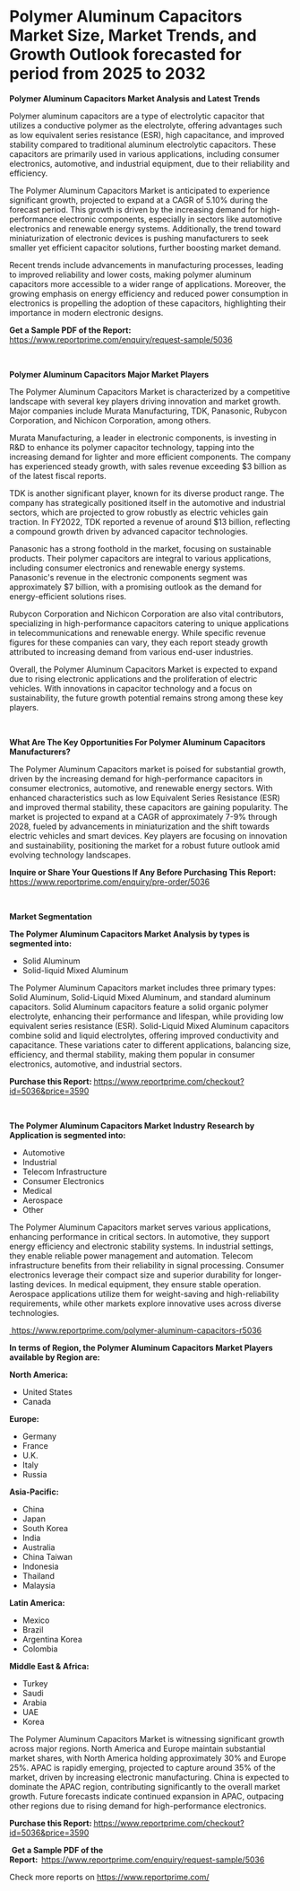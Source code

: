 <p><h1>Polymer Aluminum Capacitors Market Size, Market Trends, and Growth Outlook forecasted for period from 2025 to 2032</h1></p><p><strong>Polymer Aluminum Capacitors Market Analysis and Latest Trends</strong></p>
<p><p>Polymer aluminum capacitors are a type of electrolytic capacitor that utilizes a conductive polymer as the electrolyte, offering advantages such as low equivalent series resistance (ESR), high capacitance, and improved stability compared to traditional aluminum electrolytic capacitors. These capacitors are primarily used in various applications, including consumer electronics, automotive, and industrial equipment, due to their reliability and efficiency.</p><p>The Polymer Aluminum Capacitors Market is anticipated to experience significant growth, projected to expand at a CAGR of 5.10% during the forecast period. This growth is driven by the increasing demand for high-performance electronic components, especially in sectors like automotive electronics and renewable energy systems. Additionally, the trend toward miniaturization of electronic devices is pushing manufacturers to seek smaller yet efficient capacitor solutions, further boosting market demand.</p><p>Recent trends include advancements in manufacturing processes, leading to improved reliability and lower costs, making polymer aluminum capacitors more accessible to a wider range of applications. Moreover, the growing emphasis on energy efficiency and reduced power consumption in electronics is propelling the adoption of these capacitors, highlighting their importance in modern electronic designs.</p></p>
<p><strong>Get a Sample PDF of the Report:&nbsp;</strong> <a href="https://www.reportprime.com/enquiry/request-sample/5036?utm_campaign=3131&utm_medium=2&utm_source=Github&utm_content=ia&utm_term=19032025&utm_id=polymer-aluminum-capacitors">https://www.reportprime.com/enquiry/request-sample/5036</a></p>
<p>&nbsp;</p>
<p><strong>Polymer Aluminum Capacitors Major Market Players</strong></p>
<p><p>The Polymer Aluminum Capacitors Market is characterized by a competitive landscape with several key players driving innovation and market growth. Major companies include Murata Manufacturing, TDK, Panasonic, Rubycon Corporation, and Nichicon Corporation, among others.</p><p>Murata Manufacturing, a leader in electronic components, is investing in R&D to enhance its polymer capacitor technology, tapping into the increasing demand for lighter and more efficient components. The company has experienced steady growth, with sales revenue exceeding $3 billion as of the latest fiscal reports.</p><p>TDK is another significant player, known for its diverse product range. The company has strategically positioned itself in the automotive and industrial sectors, which are projected to grow robustly as electric vehicles gain traction. In FY2022, TDK reported a revenue of around $13 billion, reflecting a compound growth driven by advanced capacitor technologies.</p><p>Panasonic has a strong foothold in the market, focusing on sustainable products. Their polymer capacitors are integral to various applications, including consumer electronics and renewable energy systems. Panasonic's revenue in the electronic components segment was approximately $7 billion, with a promising outlook as the demand for energy-efficient solutions rises.</p><p>Rubycon Corporation and Nichicon Corporation are also vital contributors, specializing in high-performance capacitors catering to unique applications in telecommunications and renewable energy. While specific revenue figures for these companies can vary, they each report steady growth attributed to increasing demand from various end-user industries.</p><p>Overall, the Polymer Aluminum Capacitors Market is expected to expand due to rising electronic applications and the proliferation of electric vehicles. With innovations in capacitor technology and a focus on sustainability, the future growth potential remains strong among these key players.</p></p>
<p>&nbsp;</p>
<p><strong>What Are The Key Opportunities For Polymer Aluminum Capacitors Manufacturers?</strong></p>
<p><p>The Polymer Aluminum Capacitors market is poised for substantial growth, driven by the increasing demand for high-performance capacitors in consumer electronics, automotive, and renewable energy sectors. With enhanced characteristics such as low Equivalent Series Resistance (ESR) and improved thermal stability, these capacitors are gaining popularity. The market is projected to expand at a CAGR of approximately 7-9% through 2028, fueled by advancements in miniaturization and the shift towards electric vehicles and smart devices. Key players are focusing on innovation and sustainability, positioning the market for a robust future outlook amid evolving technology landscapes.</p></p>
<p><strong>Inquire or Share Your Questions If Any Before Purchasing This Report:</strong> <a href="https://www.reportprime.com/enquiry/pre-order/5036?utm_campaign=3131&utm_medium=2&utm_source=Github&utm_content=ia&utm_term=19032025&utm_id=polymer-aluminum-capacitors">https://www.reportprime.com/enquiry/pre-order/5036</a></p>
<p>&nbsp;</p>
<p><strong>Market Segmentation</strong></p>
<p><strong>The Polymer Aluminum Capacitors Market Analysis by types is segmented into:</strong></p>
<p><ul><li>Solid Aluminum</li><li>Solid-liquid Mixed Aluminum</li></ul></p>
<p><p>The Polymer Aluminum Capacitors market includes three primary types: Solid Aluminum, Solid-Liquid Mixed Aluminum, and standard aluminum capacitors. Solid Aluminum capacitors feature a solid organic polymer electrolyte, enhancing their performance and lifespan, while providing low equivalent series resistance (ESR). Solid-Liquid Mixed Aluminum capacitors combine solid and liquid electrolytes, offering improved conductivity and capacitance. These variations cater to different applications, balancing size, efficiency, and thermal stability, making them popular in consumer electronics, automotive, and industrial sectors.</p></p>
<p><strong>Purchase this Report:&nbsp;</strong><a href="https://www.reportprime.com/checkout?id=5036&price=3590&utm_campaign=3131&utm_medium=2&utm_source=Github&utm_content=ia&utm_term=19032025&utm_id=polymer-aluminum-capacitors">https://www.reportprime.com/checkout?id=5036&price=3590</a></p>
<p>&nbsp;</p>
<p><strong>The Polymer Aluminum Capacitors Market Industry Research by Application is segmented into:</strong></p>
<p><ul><li>Automotive</li><li>Industrial</li><li>Telecom Infrastructure</li><li>Consumer Electronics</li><li>Medical</li><li>Aerospace</li><li>Other</li></ul></p>
<p><p>The Polymer Aluminum Capacitors market serves various applications, enhancing performance in critical sectors. In automotive, they support energy efficiency and electronic stability systems. In industrial settings, they enable reliable power management and automation. Telecom infrastructure benefits from their reliability in signal processing. Consumer electronics leverage their compact size and superior durability for longer-lasting devices. In medical equipment, they ensure stable operation. Aerospace applications utilize them for weight-saving and high-reliability requirements, while other markets explore innovative uses across diverse technologies.</p></p>
<p><a href="https://www.reportprime.com/polymer-aluminum-capacitors-r5036?utm_campaign=3131&utm_medium=2&utm_source=Github&utm_content=ia&utm_term=19032025&utm_id=polymer-aluminum-capacitors">&nbsp;https://www.reportprime.com/polymer-aluminum-capacitors-r5036</a></p>
<p><strong>In terms of Region, the Polymer Aluminum Capacitors Market Players available by Region are:</strong></p>
<p>
    <p> <strong> North America: </strong>
        <ul>
            <li>United States</li>
            <li>Canada</li>
        </ul>
        </p> 
    <p> <strong> Europe: </strong>
        <ul>
            <li>Germany</li>
            <li>France</li>
            <li>U.K.</li>
            <li>Italy</li>
            <li>Russia</li>
        </ul>
        </p> 
    <p> <strong> Asia-Pacific: </strong>
        <ul>
            <li>China</li>
            <li>Japan</li>
            <li>South Korea</li>
            <li>India</li>
            <li>Australia</li>
            <li>China Taiwan</li>
            <li>Indonesia</li>
            <li>Thailand</li>
            <li>Malaysia</li>
        </ul>
        </p> 
    <p> <strong> Latin America: </strong>
        <ul>
            <li>Mexico</li>
            <li>Brazil</li>
            <li>Argentina Korea</li>
            <li>Colombia</li>
        </ul>
        </p> 
    <p> <strong> Middle East & Africa: </strong>
        <ul>
            <li>Turkey</li>
            <li>Saudi</li>
            <li>Arabia</li>
            <li>UAE</li>
            <li>Korea</li>
        </ul>
    </p>
    </p>
<p><p>The Polymer Aluminum Capacitors Market is witnessing significant growth across major regions. North America and Europe maintain substantial market shares, with North America holding approximately 30% and Europe 25%. APAC is rapidly emerging, projected to capture around 35% of the market, driven by increasing electronic manufacturing. China is expected to dominate the APAC region, contributing significantly to the overall market growth. Future forecasts indicate continued expansion in APAC, outpacing other regions due to rising demand for high-performance electronics.</p></p>
<p><strong>Purchase this Report: </strong><a href="https://www.reportprime.com/checkout?id=5036&price=3590&utm_campaign=3131&utm_medium=2&utm_source=Github&utm_content=ia&utm_term=19032025&utm_id=polymer-aluminum-capacitors">https://www.reportprime.com/checkout?id=5036&price=3590</a></p>
<p>&nbsp;<strong>Get a Sample PDF of the Report:&nbsp;&nbsp;</strong><a href="https://www.reportprime.com/enquiry/request-sample/5036?utm_campaign=3131&utm_medium=2&utm_source=Github&utm_content=ia&utm_term=19032025&utm_id=polymer-aluminum-capacitors">https://www.reportprime.com/enquiry/request-sample/5036</a></p>
<p><strong></strong></p>
<p>Check more reports on <a href="https://www.reportprime.com/?utm_campaign=3131&utm_medium=2&utm_source=Github&utm_content=ia&utm_term=19032025&utm_id=polymer-aluminum-capacitors">https://www.reportprime.com/</a></p>